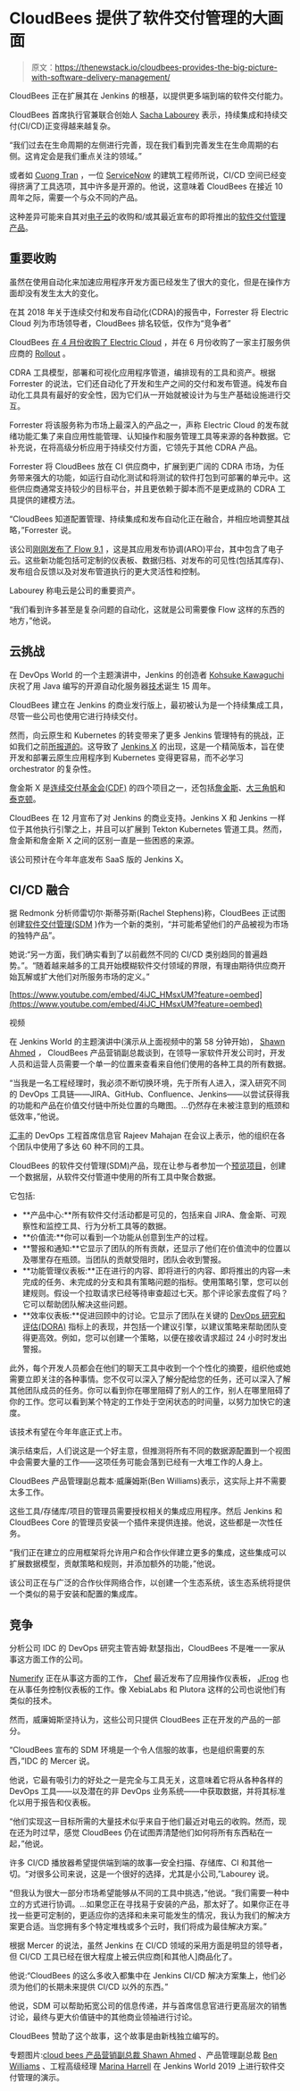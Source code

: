 # CloudBees 提供了软件交付管理的大画面

> 原文：<https://thenewstack.io/cloudbees-provides-the-big-picture-with-software-delivery-management/>

CloudBees 正在扩展其在 Jenkins 的根基，以提供更多端到端的软件交付能力。

CloudBees 首席执行官兼联合创始人 [Sacha Labourey](https://www.linkedin.com/in/sachalabourey/) 表示，持续集成和持续交付(CI/CD)正变得越来越复杂。

“我们过去在生命周期的左侧进行完善，现在我们看到完善发生在生命周期的右侧。这肯定会是我们重点关注的领域。”

或者如 [Cuong Tran](https://www.linkedin.com/in/ctran/) ，一位 [ServiceNow](https://www.servicenow.com/) 的建筑工程师所说，CI/CD 空间已经变得挤满了工具选项，其中许多是开源的。他说，这意味着 CloudBees 在接近 10 周年之际，需要一个与众不同的产品。

这种差异可能来自其对[电子云](https://thenewstack.io/electric-cloud-acclerates-embedded-linux-android-builds/)的收购和/或其最近宣布的即将推出的[软件交付管理产品](/cloudbees-expands-into-software-delivery-management/)。

## 重要收购

虽然在使用自动化来加速应用程序开发方面已经发生了很大的变化，但是在操作方面却没有发生太大的变化。

在其 2018 年关于连续交付和发布自动化(CDRA)的报告中，Forrester 将 Electric Cloud 列为市场领导者，CloudBees 排名较低，仅作为“竞争者”

CloudBees [在 4 月份收购了 Electric Cloud](https://techcrunch.com/2019/04/18/cloudbees-acquires-electric-cloud-to-build-out-its-software-delivery-management-platform/) ，并在 6 月份收购了一家主打服务供应商的 [Rollout](https://rollout.io/) 。

CDRA 工具模型，部署和可视化应用程序管道，编排现有的工具和资产。根据 Forrester 的说法，它们还自动化了开发和生产之间的交付和发布管道。纯发布自动化工具具有最好的安全性，因为它们从一开始就被设计为与生产基础设施进行交互。

Forrester 将该服务称为市场上最深入的产品之一，声称 Electric Cloud 的发布就绪功能汇集了来自应用性能管理、认知操作和服务管理工具等来源的各种数据。它补充说，在将高级分析应用于持续交付方面，它领先于其他 CDRA 产品。

Forrester 将 CloudBees 放在 CI 供应商中，扩展到更广阔的 CDRA 市场，为任务带来强大的功能，如运行自动化测试和将测试的软件打包到可部署的单元中。这些供应商通常支持较少的目标平台，并且更依赖于脚本而不是更成熟的 CDRA 工具提供的建模方法。

“CloudBees 知道配置管理、持续集成和发布自动化正在融合，并相应地调整其战略，”Forrester 说。

该公司[刚刚发布了 Flow 9.1](https://www.cloudbees.com/press/new-cloudbees-flow-platform-raises-bar-custom-built-release-processes) ，这是其应用发布协调(ARO)平台，其中包含了电子云。这些新功能包括可定制的仪表板、数据归档、对发布的可见性(包括其库存)、发布组合反馈以及对发布管道执行的更大灵活性和控制。

Labourey 称电云是公司的重要资产。

“我们看到许多甚至是复杂问题的自动化，这就是公司需要像 Flow 这样的东西的地方，”他说。

## 云挑战

在 DevOps World 的一个主题演讲中，Jenkins 的创造者 [Kohsuke Kawaguchi](https://kohsuke.org/) 庆祝了用 Java 编写的开源自动化服务器[技术](https://www.cloudbees.com/press/jenkins-celebrates-15-years-transforming-software-delivery)诞生 15 周年。

CloudBees 建立在 Jenkins 的商业发行版上，最初被认为是一个持续集成工具，尽管一些公司也使用它进行持续交付。

然而，向云原生和 Kubernetes 的转变带来了更多 Jenkins 管理特有的挑战，正如我们之前[所报道的](/what-is-jenkins-x-and-how-it-differs-from-jenkins-and-cloudbees-core/)。这导致了 [Jenkins X](/jenkins-x-and-the-cd-foundation-a-framework-to-help-developers-in-a-chaotic-cloud-native-world/) 的出现，这是一个精简版本，旨在使开发和部署云原生应用程序到 Kubernetes 变得更容易，而不必学习 orchestrator 的复杂性。

詹金斯 X 是[连续交付基金会(CDF)](https://cd.foundation/) 的四个项目之一，还包括[詹金斯](https://jenkins.io/)、[大三角帆](https://www.spinnaker.io/)和[泰克顿](https://github.com/tektoncd)。

CloudBees 在 12 月宣布了对 Jenkins 的商业支持。Jenkins X 和 Jenkins 一样位于其他执行引擎之上，并且可以扩展到 Tekton Kubernetes 管道工具。然而，詹金斯和詹金斯 X 之间的区别一直是一些困惑的来源。

该公司预计在今年年底发布 SaaS 版的 Jenkins X。

## CI/CD 融合

据 Redmonk 分析师雷切尔·斯蒂芬斯(Rachel Stephens)称，CloudBees 正试图创建[软件交付管理(SDM](https://thenewstack.io/cloudbees-expands-into-software-delivery-management/) )作为一个新的类别，“并可能希望他们的产品被视为市场的独特产品”。

她说:“另一方面，我们确实看到了以前截然不同的 CI/CD 类别趋同的普遍趋势。”。“随着越来越多的工具开始模糊软件交付领域的界限，有理由期待供应商开始瓦解或扩大他们对所服务市场的定义。”

[https://www.youtube.com/embed/4iJC_HMsxUM?feature=oembed](https://www.youtube.com/embed/4iJC_HMsxUM?feature=oembed)

视频

在 Jenkins World 的主题演讲中(演示从上面视频中的第 58 分钟开始)， [Shawn Ahmed](https://www.linkedin.com/in/shawnahmed/) *，* CloudBees 产品营销副总裁谈到，在领导一家软件开发公司时，开发人员和运营人员需要一个单一的位置来查看来自他们使用的各种工具的所有数据。

“当我是一名工程经理时，我必须不断切换环境，先于所有人进入，深入研究不同的 DevOps 工具链——JIRA、GitHub、Confluence、Jenkins——以尝试获得我的功能和产品在价值交付链中所处位置的鸟瞰图。…仍然存在未被注意到的瓶颈和低效率，”他说。

[汇丰](https://www.us.hsbc.com/)的 DevOps 工程首席信息官 Rajeev Mahajan 在会议上表示，他的组织在各个团队中使用了多达 60 种不同的工具。

CloudBees 的软件交付管理(SDM)产品，现在让参与者参加一个[预览项目](https://next.cloudbees.com/software-delivery-management/preview-program)，创建一个数据层，从软件交付管道中使用的所有工具中聚合数据。

它包括:

*   **产品中心:**所有软件交付活动都是可见的，包括来自 JIRA、詹金斯、可观察性和监控工具、行为分析工具等的数据。
*   **价值流:**你可以看到一个功能从创意到生产的过程。
*   **警报和通知:**它显示了团队的所有贡献，还显示了他们在价值流中的位置以及哪里存在瓶颈。当团队的贡献受阻时，团队会收到警报。
*   **功能管理仪表板:**正在进行的内容、即将进行的内容、即将推出的内容—未完成的任务、未完成的分支和具有策略问题的指标。使用策略引擎，您可以创建规则。假设一个拉取请求已经等待审查超过七天。那个评论家去度假了吗？它可以帮助团队解决这些问题。
*   **效率仪表板:**促进回顾中的讨论。它显示了团队在关键的 [DevOps 研究和评估(DORA)](https://devops-research.com/) 指标上的表现，并包括一个建议引擎，以建议策略来帮助团队变得更高效。例如，您可以创建一个策略，以便在接收请求超过 24 小时时发出警报。

此外，每个开发人员都会在他们的聊天工具中收到一个个性化的摘要，组织他或她需要立即关注的各种事情。您不仅可以深入了解分配给您的任务，还可以深入了解其他团队成员的任务。你可以看到你在哪里阻碍了别人的工作，别人在哪里阻碍了你的工作。您可以看到某个特定的工作处于空闲状态的时间量，以努力加快它的速度。

该技术有望在今年年底正式上市。

演示结束后，人们说这是一个好主意，但推测将所有不同的数据源配置到一个视图中会需要大量的工作——这项任务可能会落到已经有一大堆工作的人身上。

CloudBees 产品管理副总裁本·威廉姆斯(Ben Williams)表示，这实际上并不需要太多工作。

这些工具/存储库/项目的管理员需要授权相关的集成应用程序。然后 Jenkins 和 CloudBees Core 的管理员安装一个插件来提供连接。他说，这些都是一次性任务。

“我们正在建立的应用框架将允许用户和合作伙伴建立更多的集成，这些集成可以扩展数据模型，贡献策略和规则，并添加额外的功能，”他说。

该公司正在与广泛的合作伙伴网络合作，以创建一个生态系统，该生态系统将提供一个类似的易于安装和配置的集成库。

## 竞争

分析公司 IDC 的 DevOps 研究主管吉姆·默瑟指出，CloudBees 不是唯一一家从事这方面工作的公司。

[Numerify](https://www.numerify.com/) 正在从事这方面的工作， [Chef](https://www.chef.io/) 最近发布了应用操作仪表板， [JFrog](https://jfrog.com/) 也在从事任务控制仪表板的工作。像 XebiaLabs 和 Plutora 这样的公司也说他们有类似的技术。

然而，威廉姆斯坚持认为，这些公司只提供 CloudBees 正在开发的产品的一部分。

“CloudBees 宣布的 SDM 环境是一个令人信服的故事，也是组织需要的东西，”IDC 的 Mercer 说。

他说，它最有吸引力的好处之一是完全与工具无关，这意味着它将从各种各样的 DevOps 工具——以及潜在的非 DevOps 业务系统——中获取数据，并将其标准化以用于报告和仪表板。

“他们实现这一目标所需的大量技术似乎来自于他们最近对电云的收购。然而，现在还为时过早，感觉 CloudBees 仍在试图弄清楚他们如何将所有东西粘在一起，”他说。

许多 CI/CD 播放器希望提供端到端的故事—安全扫描、存储库、CI 和其他一切。“对很多公司来说，这是一个很好的选择，尤其是小公司,”Labourey 说。

“但我认为很大一部分市场希望能够从不同的工具中挑选，”他说。“我们需要一种中立的方式进行协调。…如果您正在寻找易于安装的产品，那太好了。如果你正在寻找一些更可定制的，更适应你的选择和未来可能发生的情况，我认为我们的解决方案更合适。当您拥有多个特定堆栈或多个云时，我们将成为最佳解决方案。”

根据 Mercer 的说法，虽然 Jenkins 在 CI/CD 领域的采用方面是明显的领导者，但 CI/CD 工具已经在很大程度上被云供应商[和其他人]商品化了。

他说:“CloudBees 的这么多收入都集中在 Jenkins CI/CD 解决方案集上，他们必须为他们的长期未来提供 CI/CD 以外的东西。”

他说，SDM 可以帮助拓宽公司的信息传递，并与首席信息官进行更高层次的销售讨论，最终与更大价值链中的其他商业领袖进行讨论。

CloudBees 赞助了这个故事，这个故事是由新栈独立编写的。

专题图片:[cloud bees 产品营销副总裁 Shawn Ahmed](https://www.linkedin.com/in/shawnahmed/) 、产品管理副总裁 [Ben Williams](https://twitter.com/semanticben) 、工程高级经理 [Marina Harrell](https://devopsworldjenkinsworld2019.sched.com/speaker/marina_harrell.76vroz7) 在 Jenkins World 2019 上进行软件交付管理的演示。

<svg xmlns:xlink="http://www.w3.org/1999/xlink" viewBox="0 0 68 31" version="1.1"><title>Group</title> <desc>Created with Sketch.</desc></svg>